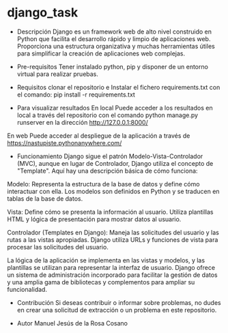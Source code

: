 # django_task

- Descripción
Django es un framework web de alto nivel construido en Python que facilita el desarrollo rápido y limpio de aplicaciones web. Proporciona una estructura organizativa y muchas herramientas útiles para simplificar la creación de aplicaciones web complejas.

- Pre-requisitos
Tener instalado python, pip y disponer de un entorno virtual para realizar pruebas.

- Requisitos
clonar el repositorio e Instalar el fichero requirements.txt con el comando: pip install -r requirements.txt

- Para visualizar resultados
En local
Puede acceder a los resultados en local a través del repositorio con el comando python manage.py runserver en la dirección http://127.0.0.1:8000/

En web
Puede acceder al despliegue de la aplicación a través de https://nastupiste.pythonanywhere.com/

- Funcionamiento
Django sigue el patrón Modelo-Vista-Controlador (MVC), aunque en lugar de Controlador, Django utiliza el concepto de "Template". Aquí hay una descripción básica de cómo funciona:

Modelo: Representa la estructura de la base de datos y define cómo interactuar con ella. Los modelos son definidos en Python y se traducen en tablas de la base de datos.

Vista: Define cómo se presenta la información al usuario. Utiliza plantillas HTML y lógica de presentación para mostrar datos al usuario.

Controlador (Templates en Django): Maneja las solicitudes del usuario y las rutas a las vistas apropiadas. Django utiliza URLs y funciones de vista para procesar las solicitudes del usuario.

La lógica de la aplicación se implementa en las vistas y modelos, y las plantillas se utilizan para representar la interfaz de usuario. Django ofrece un sistema de administración incorporado para facilitar la gestión de datos y una amplia gama de bibliotecas y complementos para ampliar su funcionalidad.

- Contribución
Si deseas contribuir o informar sobre problemas, no dudes en crear una solicitud de extracción o un problema en este repositorio.

- Autor
Manuel Jesús de la Rosa Cosano
